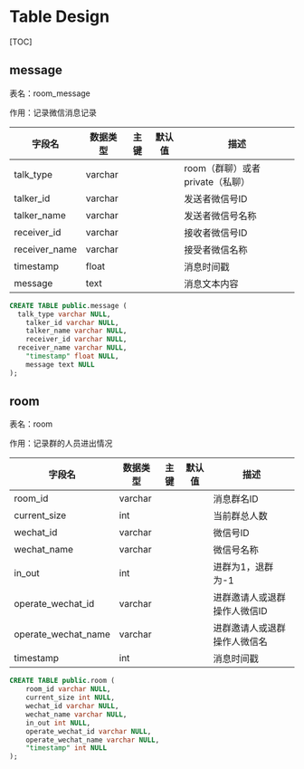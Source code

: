 # Table Design

[TOC]

## message

表名：room_message

作用：记录微信消息记录



| 字段名        | 数据类型 | 主键 | 默认值 | 描述                             |
| ------------- | -------- | ---- | ------ | -------------------------------- |
| talk_type     | varchar  |      |        | room（群聊）或者 private（私聊） |
| talker_id     | varchar  |      |        | 发送者微信号ID                   |
| talker_name   | varchar  |      |        | 发送者微信号名称                 |
| receiver_id   | varchar  |      |        | 接收者微信号ID                   |
| receiver_name | varchar  |      |        | 接受者微信名称                   |
| timestamp     | float    |      |        | 消息时间戳                       |
| message       | text     |      |        | 消息文本内容                     |

```sql
CREATE TABLE public.message (
  talk_type varchar NULL,
	talker_id varchar NULL,
	talker_name varchar NULL,
	receiver_id varchar NULL,
  receiver_name varchar NULL,
	"timestamp" float NULL,
	message text NULL
);
```



## room

表名：room

作用：记录群的人员进出情况

| 字段名              | 数据类型 | 主键 | 默认值 | 描述                         |
| ------------------- | -------- | ---- | ------ | ---------------------------- |
| room_id             | varchar  |      |        | 消息群名ID                   |
| current_size        | int      |      |        | 当前群总人数                 |
| wechat_id           | varchar  |      |        | 微信号ID                     |
| wechat_name         | varchar  |      |        | 微信号名称                   |
| in_out              | int      |      |        | 进群为1，退群为-1            |
| operate_wechat_id   | varchar  |      |        | 进群邀请人或退群操作人微信ID |
| operate_wechat_name | varchar  |      |        | 进群邀请人或退群操作人微信名 |
| timestamp           | int      |      |        | 消息时间戳                   |

```sql
CREATE TABLE public.room (
	room_id varchar NULL,
	current_size int NULL,
	wechat_id varchar NULL,
	wechat_name varchar NULL,
	in_out int NULL,
	operate_wechat_id varchar NULL,
	operate_wechat_name varchar NULL,
	"timestamp" int NULL
);
```


